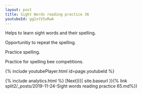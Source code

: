 ```yaml
---
layout: post
title: Sight Words reading practice 36
youtubeId: gg2xtV5xRwA
---
```

 
 
Helps to learn sight words and their spelling.

Opportunitiy to repeat the spelling. 

Practice spelling. 
 
Practice for spelling bee competitions. 
 
{% include youtubePlayer.html id=page.youtubeId %}
 
 
{% include analytics.html %} 
[Next]({{ site.baseurl }}{% link  split2/_posts/2019-11-24-Sight words reading practice 65.md%})
 
